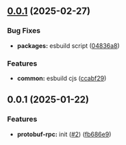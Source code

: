 

## [0.0.1](https://github.com/atls/protobuf/compare/@atls/protobuf-rpc@0.0.1...@atls/protobuf-rpc@0.0.1) (2025-02-27)


### Bug Fixes


* **packages:** esbuild script ([04836a8](https://github.com/atls/protobuf/commit/04836a8d98a692988cbc3a4216a96391c2e74079))

### Features


* **common:** esbuild cjs ([ccabf29](https://github.com/atls/protobuf/commit/ccabf2994e76a9daa5cdd86f224f2c3067d6fae4))





## 0.0.1 (2025-01-22)


### Features


* **protobuf-rpc:** init ([#2](https://github.com/atls/protobuf/issues/2)) ([fb686e9](https://github.com/atls/protobuf/commit/fb686e963babfd3df209c9d4431fcbdada3b6da8))


